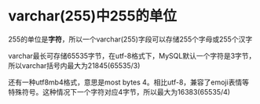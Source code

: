 # varchar(255)中255的单位

255的单位是**字符**，所以一个varchar(255)字段可以存储255个字母或255个汉字

varchar最长可存储65535字节，在utf-8格式下，MySQL默认一个字符是3字节，所以varchar括号内最大为21845(65535/3)

还有一种utf8mb4格式，意思是most bytes 4。相比utf-8，兼容了emoji表情等特殊符号。这种情况下一个字符对应4字节，所以最大为16383(65535/4)

